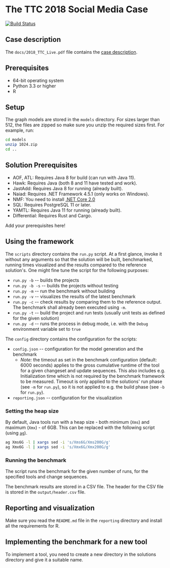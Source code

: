 # The TTC 2018 Social Media Case

[![Build Status](https://travis-ci.org/TransformationToolContest/ttc2018liveContest.svg?branch=master)](https://travis-ci.org/TransformationToolContest/ttc2018liveContest)
 
## Case description

The `docs/2018_TTC_Live.pdf` file contains the [case description](https://github.com/TransformationToolContest/ttc2018liveContest/raw/master/docs/2018_TTC_Live.pdf).

## Prerequisites

* 64-bit operating system
* Python 3.3 or higher
* R

## Setup

The graph models are stored in the `models` directory. For sizes larger than 512, the files are zipped so make sure you unzip the required sizes first. For example, run:

```bash
cd models
unzip 1024.zip
cd ..
```

## Solution Prerequisites

* AOF, ATL: Requires Java 8 for build (can run with Java 11).
* Hawk: Requires Java (both 8 and 11 have tested and work).
* JastAdd: Requires Java 8 for running (already built).
* Naiad: Requires .NET Framework 4.5.1 (only works on Windows).
* NMF: You need to install [.NET Core 2.0](https://www.microsoft.com/net/download/linux-package-manager/ubuntu16-04/sdk-current)
* SQL: Requires PostgreSQL 11 or later.
* YAMTL: Requires Java 11 for running (already built).
* Differential: Requires Rust and Cargo.

Add your prerequisites here!

## Using the framework

The `scripts` directory contains the `run.py` script.
At a first glance, invoke it without any arguments so that the solution will be built, benchmarked, running times visualized and the results compared to the reference solution's.
One might fine tune the script for the following purposes:
* `run.py -b` -- builds the projects
* `run.py -b -s` -- builds the projects without testing
* `run.py -m` -- run the benchmark without building
* `run.py -v` -- visualizes the results of the latest benchmark
* `run.py -c` -- check results by comparing them to the reference output. The benchmark shall already been executed using `-m`.
* `run.py -t` -- build the project and run tests (usually unit tests as defined for the given solution)
* `run.py -d` -- runs the process in debug mode, i.e. with the `Debug` environment variable set to `true`

The `config` directory contains the configuration for the scripts:
* `config.json` -- configuration for the model generation and the benchmark
  * *Note:* the timeout as set in the benchmark configuration (default: 6000 seconds) applies to the gross cumulative runtime of the tool for a given changeset and update sequences. This also includes e.g. Initialization time which is not required by the benchmark framework to be measured.
    Timeout is only applied to the solutions' run phase (see `-m` for `run.py`), so it is not applied to e.g. the build phase (see `-b` for `run.py`).
* `reporting.json` -- configuration for the visualization

### Setting the heap size

By default, Java tools run with a heap size - both minimum (`Xms`) and maximum (`Xmx`) - of 6GB.
This can be replaced with the following script (using [`ag`](https://geoff.greer.fm/ag/)).

```bash
ag Xms6G -l | xargs sed -i 's/Xms6G/Xms200G/g'
ag Xmx6G -l | xargs sed -i 's/Xmx6G/Xmx200G/g'
```

### Running the benchmark

The script runs the benchmark for the given number of runs, for the specified tools and change sequences.

The benchmark results are stored in a CSV file. The header for the CSV file is stored in the `output/header.csv` file.

## Reporting and visualization

Make sure you read the `README.md` file in the `reporting` directory and install all the requirements for R.

## Implementing the benchmark for a new tool

To implement a tool, you need to create a new directory in the solutions directory and give it a suitable name.
